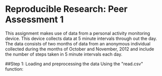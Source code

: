 Reproducible Research: Peer Assessment 1
=============================================
This assignment makes use of data from a personal activity monitoring device. This device collects data at 5 minute intervals through out the day. The data consists of two months of data from an anonymous individual collected during the months of October and November, 2012 and include the number of steps taken in 5 minute intervals each day.

##Step 1: Loading and preprocessing the data
Using the "read.csv" function:


























